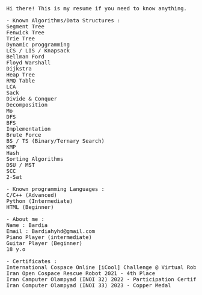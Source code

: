 <pre>
Hi there! This is my resume if you need to know anything.

- Known Algorithms/Data Structures : 
Segment Tree 
Fenwick Tree
Trie Tree 
Dynamic proggramming 
LCS / LIS / Knapsack
Bellman Ford
Floyd Warshall
Dijkstra 
Heap Tree
RMQ Table
LCA
Sack
Divide & Conquer
Decomposition
Mo
DFS
BFS
Implementation
Brute Force
BS / TS (Binary/Ternary Search) 
KMP
Hash 
Sorting Algorithms
DSU / MST 
SCC
2-Sat

- Known programming Languages : 
C/C++ (Advanced) 
Python (Intermediate) 
HTML (Beginner)

- About me : 
Name : Bardia
Email : Bardiahyhd@gmail.com
Piano Player (intermediate)
Guitar Player (Beginner)
18 y.o 

- Certificates : 
International Cospace Online [iCool] Challenge @ Virtual Robocup 2020 - Finalist 
Iran Open Cospace Rescue Robot 2021 - 4th Place
Iran Camputer Olampyad (INOI 32) 2022 - Participation Certificate
Iran Computer Olampyad (INOI 33) 2023 - Copper Medal
</pre>

